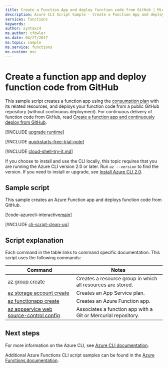 ```yaml
---
title: Create a Function App and deploy function code from GitHub | Microsoft Docs 
description: Azure CLI Script Sample - Create a Function App and deploy function code from GitHub
services: functions 
keywords:
author: syntaxc4
ms.author: cfowler
ms.date: 04/27/2017
ms.topic: sample
ms.service: functions
ms.custom: mvc
---
```

# Create a function app and deploy function code from GitHub

This sample script creates a function app using the [consumption plan](../functions-scale.md#consumption-plan) with its related resources, and deploys your function code from a public GitHub repository (without continuous deployment). For continuous delivery of function code from GitHub, read [Create a function app and continuously deploy from GitHub](functions-cli-create-function-app-github-continuous.md).

[!INCLUDE [upgrade runtime](../../../includes/functions-cli-version-note.md)]

[!INCLUDE [quickstarts-free-trial-note](../../../includes/quickstarts-free-trial-note.md)]

[!INCLUDE [cloud-shell-try-it.md](../../../includes/cloud-shell-try-it.md)]

If you choose to install and use the CLI locally, this topic requires that you are running the Azure CLI version 2.0 or later. Run `az --version` to find the version. If you need to install or upgrade, see [Install Azure CLI 2.0]( /cli/azure/install-azure-cli). 

## Sample script

This sample creates an Azure Function app and deploys function code from GitHub.

[!code-azurecli-interactive[main](../../../cli_scripts/azure-functions/deploy-function-app-with-function-github/deploy-function-app-with-function-github.sh?highlight=3 "Create a function app with deployment from GitHub")]

[!INCLUDE [cli-script-clean-up](../../../includes/cli-script-clean-up.md)]

## Script explanation

Each command in the table links to command specific documentation. This script uses the following commands:

| Command | Notes |
|---|---|
| [az group create](https://docs.microsoft.com/cli/azure/group#az_group_create) | Creates a resource group in which all resources are stored. |
| [az storage account create](https://docs.microsoft.com/cli/azure/appservice/plan#az_appservice_plan_create) | Creates an App Service plan. |
| [az functionapp create](https://docs.microsoft.com/cli/azure/appservice/web#az_appservice_web_delete) | Creates an Azure Function app. |
| [az appservice web source-control config](https://docs.microsoft.com/cli/azure/appservice/web/source-control#az_appservice_web_source_control_config) | Associates a function app with a Git or Mercurial repository. |

## Next steps

For more information on the Azure CLI, see [Azure CLI documentation](https://docs.microsoft.com/cli/azure/overview).

Additional Azure Functions CLI script samples can be found in the [Azure Functions documentation](../functions-cli-samples.md).
